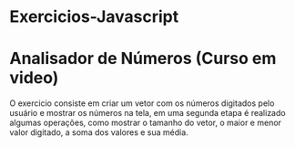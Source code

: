 # Exercicios-Javascript

# Analisador de Números (Curso em video)
O exercicio consiste em criar um vetor com os números digitados pelo usuário e mostrar os números na tela,  em uma segunda etapa é realizado algumas operações, 
como mostrar o tamanho do vetor, o maior e menor valor digitado, a soma dos valores e sua média.

